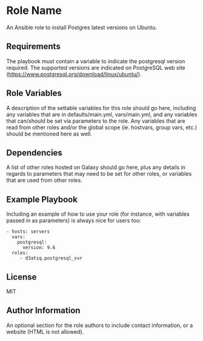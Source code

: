 Role Name
=========

An Ansible role to install Postgres latest versions on Ubuntu.

Requirements
------------

The playbook must contain a variable to indicate the postgresql version required. The supported versions are indicated on PostgreSQL web site (https://www.postgresql.org/download/linux/ubuntu/).

Role Variables
--------------

A description of the settable variables for this role should go here, including any variables that are in defaults/main.yml, vars/main.yml, and any variables that can/should be set via parameters to the role. Any variables that are read from other roles and/or the global scope (ie. hostvars, group vars, etc.) should be mentioned here as well.

Dependencies
------------

A list of other roles hosted on Galaxy should go here, plus any details in regards to parameters that may need to be set for other roles, or variables that are used from other roles.

Example Playbook
----------------

Including an example of how to use your role (for instance, with variables passed in as parameters) is always nice for users too:

    - hosts: servers
      vars:
        postgresql:
          version: 9.6
      roles:
         - d3atiq.postgresql_svr

License
-------

MIT

Author Information
------------------

An optional section for the role authors to include contact information, or a website (HTML is not allowed).

